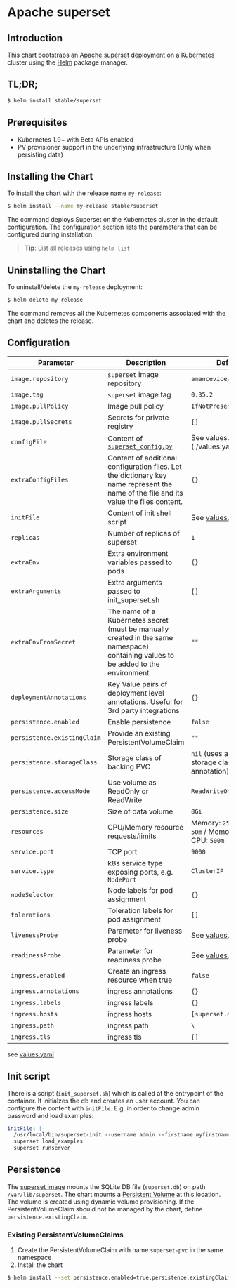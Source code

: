 # Apache superset

## Introduction

This chart bootstraps an [Apache superset](https://superset.incubator.apache.org/) deployment on a [Kubernetes](http://kubernetes.io) cluster using the [Helm](https://helm.sh) package manager.

## TL;DR;

```bash
$ helm install stable/superset
```

## Prerequisites

- Kubernetes 1.9+ with Beta APIs enabled
- PV provisioner support in the underlying infrastructure (Only when persisting data)

## Installing the Chart

To install the chart with the release name `my-release`:

```bash
$ helm install --name my-release stable/superset
```

The command deploys Superset on the Kubernetes cluster in the default configuration. The [configuration](#configuration) section lists the parameters that can be configured during installation.

> **Tip**: List all releases using `helm list`

## Uninstalling the Chart

To uninstall/delete the `my-release` deployment:

```bash
$ helm delete my-release
```

The command removes all the Kubernetes components associated with the chart and deletes the release.

## Configuration

| Parameter                  | Description                                     | Default                                                      |
| -------------------------- | ----------------------------------------------- | ------------------------------------------------------------ |
| `image.repository`         | `superset` image repository                     | `amancevice/superset`                                        |
| `image.tag`                | `superset` image tag                            | `0.35.2`                                                     |
| `image.pullPolicy`         | Image pull policy                               | `IfNotPresent`                                               |
| `image.pullSecrets`        | Secrets for private registry                    | `[]`                                                         |
| `configFile`               | Content of [`superset_config.py`](https://superset.incubator.apache.org/installation.html) | See values.yaml](./values.yaml) |
| `extraConfigFiles`         | Content of additional configuration files. Let the dictionary key name represent the name of the file and its value the files content. | `{}` |
| `initFile`                 | Content of init shell script                    | See [values.yaml](./values.yaml)                             |
| `replicas`                 | Number of replicas of superset                  | `1`                                                          |
| `extraEnv`                 | Extra environment variables passed to pods      | `{}`                                                         |
| `extraArguments`           | Extra arguments passed to init_superset.sh      | `[]`                                                         |
| `extraEnvFromSecret`       | The name of a Kubernetes secret (must be manually created in the same namespace) containing values to be added to the environment | `""` |
| `deploymentAnnotations`              | Key Value pairs of deployment level annotations. Useful for 3rd party integrations | `{}` |
| `persistence.enabled`      | Enable persistence                              | `false`                                                      |
| `persistence.existingClaim`| Provide an existing PersistentVolumeClaim       | `""`                                                         |
| `persistence.storageClass` | Storage class of backing PVC                    | `nil` (uses alpha storage class annotation)                  |
| `persistence.accessMode`   | Use volume as ReadOnly or ReadWrite             | `ReadWriteOnce`                                              |
| `persistence.size`         | Size of data volume                             | `8Gi`                                                        |
| `resources`                | CPU/Memory resource requests/limits             | Memory: `256Mi`, CPU: `50m`   / Memory: `500Mi`, CPU: `500m` |
| `service.port`             | TCP port                                        | `9000`                                                       |
| `service.type`             | k8s service type exposing ports, e.g. `NodePort`| `ClusterIP`                                                  |
| `nodeSelector`             | Node labels for pod assignment                  | `{}`                                                         |
| `tolerations`              | Toleration labels for pod assignment            | `[]`                                                         |
| `livenessProbe`            | Parameter for liveness probe                    | See [values.yaml](./values.yaml)                             |
| `readinessProbe`           | Parameter for readiness probe                   | See [values.yaml](./values.yaml)                             |
| `ingress.enabled`          | Create an ingress resource when true            | `false`                                                      |
| `ingress.annotations`      | ingress annotations                             | `{}`                                                         |
| `ingress.labels`           | ingress labels                                  | `{}`                                                         |
| `ingress.hosts`            | ingress hosts                                   | `[superset.domain.com]`                                      |
| `ingress.path`             | ingress path                                    | `\`                                                          |
| `ingress.tls`              | ingress tls                                     | `[]`                                                         |

 see [values.yaml](./values.yaml)

## Init script

There is a script (`init_superset.sh`) which is called at the entrypoint of the container. It initialzes the db and creates an user account. You can configure the content with `initFile`. E.g. in order to change admin password and load examples:

```yaml
initFile: |-
  /usr/local/bin/superset-init --username admin --firstname myfirstname --lastname mylastname --email admin@fab.org --password mypassword
  superset load_examples
  superset runserver
```

## Persistence

The [superset image](https://hub.docker.com/r/amancevice/superset/) mounts the SQLite DB file (`superset.db`) on path `/var/lib/superset`. The chart mounts a [Persistent Volume](http://kubernetes.io/docs/user-guide/persistent-volumes/) at this location. The volume is created using dynamic volume provisioning. If the PersistentVolumeClaim should not be managed by the chart, define `persistence.existingClaim`.

### Existing PersistentVolumeClaims

1. Create the PersistentVolumeClaim with name `superset-pvc` in the same namespace
1. Install the chart

```bash
$ helm install --set persistence.enabled=true,persistence.existingClaim=superset-pvc stable/superset
```
